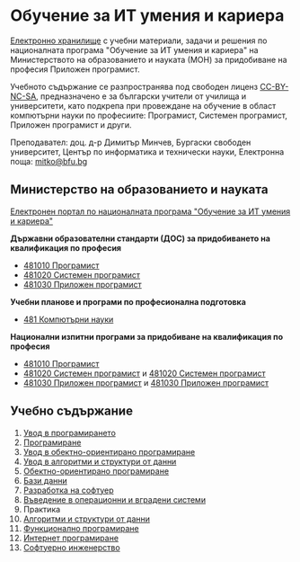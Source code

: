 # Обучение за ИТ умения и кариера 
[Електронно хранилище](https://github.com/dimitarminchev/ITCareer/) с учебни материали, задачи и решения по националната програма "Обучение за ИТ умения и кариера" на Министерството на образованието и науката (МОН) за придобиване на професия Приложен програмист. 

Учебното съдържание се разпространява под свободен лиценз [CC-BY-NC-SA](LICENSE.md), предназначено e за български учители от училища и университети, като подкрепа при провеждане на обучение в област компютърни науки по професиите: Програмист, Системен програмист, Приложен програмист и други.

Преподавател: доц. д-р Димитър Минчев, Бургаски свободен университет, Център по информатика и технически науки, Eлектронна поща: [mitko@bfu.bg](mitko@bfu.bg)

## Министерство на образованието и науката
[Електронен портал по националната програма "Обучение за ИТ умения и кариера"](https://it-kariera.mon.bg/e-learning/)

**Държавни образователни стандарти (ДОС) за придобиването на квалификация по професия**
- [481010 Програмист](https://mon.bg/upload/20762/dos_481010.pdf) 
- [481020 Системен програмист](https://mon.bg/upload/18055/dos_481020_SystemenProgramist.pdf)
- [481030 Приложен програмист](https://mon.bg/upload/14210/dos_481030.pdf)

**Учебни планове и програми по професионална подготовка**
- [481 Компютърни науки](https://mon.bg/upload/23951/481-2020.zip)

**Национални изпитни програми за придобиване на квалификация по професия**
- [481010 Програмист](https://mon.bg/upload/25470/nip_programist_010321.pdf)
- [481020 Системен програмист](https://mon.bg/upload/28773/nip_4810201-3spk_251121.pdf) и [481020 Системен програмист](https://mon.bg/upload/3442/nip_4810201_IIIst.pdf)
- [481030 Приложен програмист](https://mon.bg/upload/28774/nip_4810301-3spk_251121.pdf) и [481030 Приложен програмист](https://mon.bg/upload/22383/NIP_481030-2020.pdf)

## Учебно съдържание
1. [Увод в програмирането](01.%20Увод%20в%20програмирането)
2. [Програмиране](02.%20Програмиране)
3. [Увод в обектно-ориентирано програмиране](03.%20Увод%20в%20обектно-ориентирано%20програмиране)
4. [Увод в алгоритми и структури от данни](04.%20Увод%20в%20алгоритми%20и%20структури%20от%20данни)
5. [Обектно-ориентирано програмиране](05.%20Обектно-ориентирано%20програмиране)
6. [Бази данни](06.%20Бази%20данни)
7. [Разработка на софтуер](07.%20Разработка%20на%20софтуер)
8. [Въведение в операционни и вградени системи](08.%20Операционни%20и%20вградени%20системи)
9. Практика
10. [Алгоритми и структури от данни](10.%20Алгоритми%20и%20структури%20от%20данни)
11. [Функционално програмиране](11.%20Функционално%20програмиране)
12. [Интернет програмиране](12.%20Internet%20Programming)
13. [Софтуерно инженерство](13.%20Software%20Engineering)